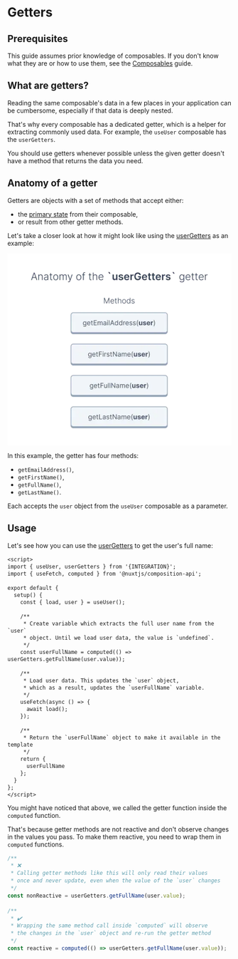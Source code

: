 # Getters

## Prerequisites

This guide assumes prior knowledge of composables. If you don't know what they are or how to use them, see the [Composables](./composables.html) guide.

## What are getters?

Reading the same composable's data in a few places in your application can be cumbersome, especially if that data is deeply nested.

That's why every composable has a dedicated getter, which is a helper for extracting commonly used data. For example, the `useUser` composable has the `userGetters`.

You should use getters whenever possible unless the given getter doesn't have a method that returns the data you need.

## Anatomy of a getter

Getters are objects with a set of methods that accept either:

- the [primary state](./composables.html#anatomy-of-a-composable) from their composable,
- or result from other getter methods.

Let's take a closer look at how it might look like using the [userGetters](/reference/api/core.usergetters.html) as an example:

<img
  src="../images/userGetters-getter-anatomy.webp"
  alt="Anatomy of the userGetters getter"
  style="display: block; margin: 0 auto;">

In this example, the getter has four methods:

- `getEmailAddress()`,
- `getFirstName()`,
- `getFullName()`,
- `getLastName()`.

Each accepts the `user` object from the `useUser` composable as a parameter.

## Usage

Let's see how you can use the [userGetters](/reference/api/core.usergetters.html) to get the user's full name:

```vue
<script>
import { useUser, userGetters } from '{INTEGRATION}';
import { useFetch, computed } from '@nuxtjs/composition-api';

export default {
  setup() {
    const { load, user } = useUser();

    /**
     * Create variable which extracts the full user name from the `user`
     * object. Until we load user data, the value is `undefined`.
     */
    const userFullName = computed(() => userGetters.getFullName(user.value));

    /**
     * Load user data. This updates the `user` object,
     * which as a result, updates the `userFullName` variable.
     */
    useFetch(async () => {
      await load();
    });

    /**
     * Return the `userFullName` object to make it available in the template
     */
    return {
      userFullName
    };
  }
};
</script>
```

You might have noticed that above, we called the getter function inside the `computed` function.

That's because getter methods are not reactive and don't observe changes in the values you pass. To make them reactive, you need to wrap them in `computed` functions.

```javascript
/**
 * ❌
 * Calling getter methods like this will only read their values
 * once and never update, even when the value of the `user` changes
 */
const nonReactive = userGetters.getFullName(user.value);

/**
 * ✔️
 * Wrapping the same method call inside `computed` will observe
 * the changes in the `user` object and re-run the getter method
 */
const reactive = computed(() => userGetters.getFullName(user.value));
```
